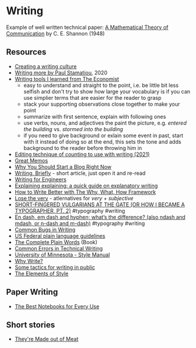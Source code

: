 # Writing

Example of well written technical paper: [A Mathematical Theory of Communication](https://people.math.harvard.edu/~ctm/home/text/others/shannon/entropy/entropy.pdf) by C. E. Shannon (1948)

## Resources

- [Creating a writing culture](https://learnings.substack.com/p/creating-a-writing-culture)
- [Writing more by Paul Stamatiou](https://paulstamatiou.com/writing-more/), 2020
- [Writing tools I learned from The Economist](https://builtbywords.substack.com/p/writing-tools-i-learned-from-the)
  - easy to understand and straight to the point, i.e. be little bit less selfish and don't try to show how large your vocabulary is if you can use simplier terms that are easier for the reader to grasp
  - stack your supporting observations close together to make your point
  - summarize with first sentence, explain with following ones
  - use verbs, nouns, and adjectives the paint the picture, e.g. _entered the building_ vs. _stormed into the building_
  - if you need to give background or exlain some event in past, start with it instead of doing so at the end, this sets the tone and adds background to the reader before throwing him in
- [Editing technique of counting to use with writing (2021)](https://twitter.com/MarcJBrooker/status/1387562273330188289)
- [Great Memos](https://sriramk.com/memos.html)
- [Why You Should Start a Blog Right Now](https://guzey.com/personal/why-have-a-blog/)
- [Writing, Briefly](http://paulgraham.com/writing44.html) - short article, just open it and re-read
- [Writing for Engineers](https://www.heinrichhartmann.com/posts/writing/)
- [Explaining explaining: a quick guide on explanatory writing](https://lucasfcosta.com/2021/09/30/explaining-in-writing.html)
- [How to Write Better with The Why, What, How Framework](https://eugeneyan.com/writing/writing-docs-why-what-how/)
- [Lose the very](https://www.losethevery.com) - atlernatives for _very_ + _subjective_
- [SHORT-FINGERED VULGARIANS AT THE GATE (OR HOW I BECAME A TYPOGRAPHER, PT. 2)](https://matthewbutterick.com/chron/short-fingered-vulgarians-at-the-gate.html) #typography #writing
- [En dash, em dash and hyphen; what’s the difference? (also ndash and mdash, or n-dash and m-dash)](https://www.punctuationmatters.com/en-dash-em-dash-hyphen/) #typography #writing
- [Common Bugs in Writing](https://www.cs.columbia.edu/~hgs/etc/writing-bugs.html)
- [US Federal plain language guidelines](https://www.plainlanguage.gov)
- [The Complete Plain Words](https://en.wikipedia.org/wiki/The_Complete_Plain_Words) (Book)
- [Common Errors in Technical Writing](https://www.ece.ucdavis.edu/~jowens/commonerrors.html)
- [University of Minnesota - Style Manual](https://web.archive.org/web/20100317141605/http://www1.umn.edu/urelate/style/language-usage.html)
- [Why Write?](https://bastian.rieck.me/blog/posts/2023/writing_why/)
- [Some tactics for writing in public](https://jvns.ca/blog/2023/08/07/tactics-for-writing-in-public/)
- [The Elements of Style](https://faculty.washington.edu/heagerty/Courses/b572/public/StrunkWhite.pdf)

## Paper Writing

- [The Best Notebooks for Every Use](https://www.jetpens.com/blog/The-Best-Notebooks-for-Every-Use/pt/647)

## Short stories

- [They're Made out of Meat](https://www.mit.edu/people/dpolicar/writing/prose/text/thinkingMeat.html)
